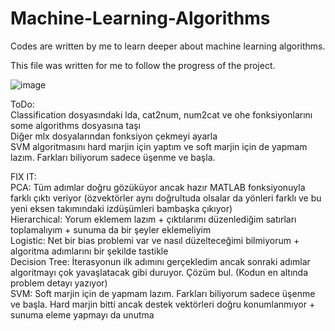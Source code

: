 # Machine-Learning-Algorithms
Codes are written by me to learn deeper about machine learning algorithms.

This file was written for me to follow the progress of the project.


![image](https://github.com/BeartTF/Machine-Learning-Algorithms/assets/117646542/db98e6cb-61a1-4238-8cff-84880bf14884)

ToDo: <br />
Classification dosyasındaki lda, cat2num, num2cat ve ohe fonksiyonlarını some algorithms dosyasına taşı <br />
Diğer mlx dosyalarından fonksiyon çekmeyi ayarla <br />
SVM algoritmasını hard marjin için yaptım ve soft marjin için de yapmam lazım. Farkları biliyorum sadece üşenme ve başla. <br />

FIX IT: <br />
PCA: Tüm adımlar doğru gözüküyor ancak hazır MATLAB fonksiyonuyla farklı çıktı veriyor (özvektörler aynı doğrultuda olsalar da yönleri farklı ve bu yeni eksen takımındaki izdüşümleri bambaşka çıkıyor) <br />
Hierarchical: Yorum eklemem lazım + çıktılarımı düzenlediğim satırları toplamalıyım + sunuma da bir şeyler eklemeliyim <br />
Logistic: Net bir bias problemi var ve nasıl düzelteceğimi bilmiyorum + algoritma adımlarını bir şekilde tastikle <br />
Decision Tree: İterasyonun ilk adımını gerçekledim ancak sonraki adımlar algoritmayı çok yavaşlatacak gibi duruyor. Çözüm bul. (Kodun en altında problem detayı yazıyor) <br />
SVM: Soft marjin için de yapmam lazım. Farkları biliyorum sadece üşenme ve başla. Hard marjin bitti ancak destek vektörleri doğru konumlanmıyor + sunuma eleme yapmayı da unutma <br />
